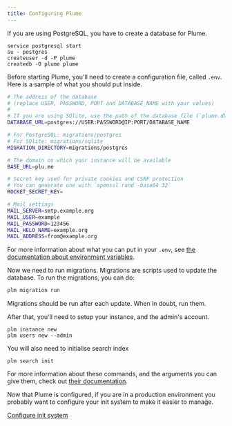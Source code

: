 ```yaml
---
title: Configuring Plume
---
```


If you are using PostgreSQL, you have to create a database for Plume.

```
service postgresql start
su - postgres
createuser -d -P plume
createdb -O plume plume
```

Before starting Plume, you'll need to create a configuration file, called `.env`.
Here is a sample of what you should put inside.

```bash
# The address of the database
# (replace USER, PASSWORD, PORT and DATABASE_NAME with your values)
#
# If you are using SQlite, use the path of the database file (`plume.db` for instance)
DATABASE_URL=postgres://USER:PASSWORD@IP:PORT/DATABASE_NAME

# For PostgreSQL: migrations/postgres
# For SQlite: migrations/sqlite
MIGRATION_DIRECTORY=migrations/postgres

# The domain on which your instance will be available
BASE_URL=plu.me

# Secret key used for private cookies and CSRF protection
# You can generate one with `openssl rand -base64 32`
ROCKET_SECRET_KEY=

# Mail settings
MAIL_SERVER=smtp.example.org
MAIL_USER=example
MAIL_PASSWORD=123456
MAIL_HELO_NAME=example.org
MAIL_ADDRESS=from@example.org
```

For more information about what you can put in your `.env`,
see [the documentation about environment variables](/environment).

Now we need to run migrations. Migrations are scripts used to update
the database. To run the migrations, you can do:

```bash
plm migration run
```

Migrations should be run after each update. When in doubt, run them.

After that, you'll need to setup your instance, and the admin's account.

```
plm instance new
plm users new --admin
```

You will also need to initialise search index

```
plm search init
```

For more information about these commands, and the arguments you can give them,
check out [their documentation](/CLI).

Now that Plume is configured, if you are in a production environment you probably
want to configure your init system to make it easier to manage.

<a class="action" href="/installation/init">Configure init system</a>
